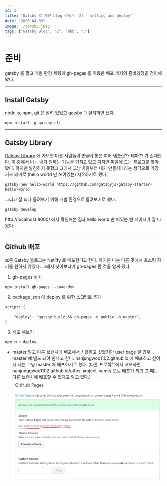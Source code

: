 ```yaml
---
id: 2
title: "Gatsby 로 개인 blog 만들기 (2) - setting and deploy"
date: "2020-04-03"
image: ./gatsby.jpeg
tags: ["Gatsby Blog", "2", "bbb", "1"]
---
```


# 준비

gatsby 를 깔고 개발 환경 세팅과 gh-pages 를 이용한 배포 까지의 준비과정을 정리해 봤다.

---

## Install Gatsby

node js, npm, git 은 깔려 있었고 gatsby 만 설치하면 됐다.

```
npm install -g gatsby-cli
```

---

## Gatsby Library

[Gatsby Library](https://www.gatsbyjs.org/starters/?v=2) 에 가보면 다른 사람들이 만들어 놓은 여러 템플릿?? 테마?? 가 존재한다. 이 중에서 나는 내가 원하는 기능을 가지고 있고 디자인 마음에 드는 블로그를 찾아봤다. 하지만 발견하지 못했고 그래서 그냥 처음부터 내가 만들자!! 라는 생각으로 가장 기초 테마로 (hello world 만 쓰여있는) 시작하기로 했다.

```
gatsby new hello-world https://github.com/gatsbyjs/gatsby-starter-hello-world
```

그리고 잘 되나 돌려보기 위해 개발 환경으로 돌려보기로 했다.

```
gatsby develop
```

http://localhost:8000/ 에서 확인해본 결과 hello world 만 떠있는 빈 페이지가 잘 나왔다.

---

## Github 배포

보통 Gatsby 블로그는 Netlify 로 배포한다고 한다. 하지만 나는 다른 곳에서 호스팅 하기를 원하지 않았다. 그래서 찾아보댜가 gh-pages 란 것을 알게 됐다.

1. gh-pages 설치

```
npm install gh-pages --save-dev
```

2. package.json 에 deploy 를 위한 스크립트 추가

```
script: {
    ...
    "deploy": "gatsby build && gh-pages -d public -b master",
}
```

3. 배포 해보기

```
npm run deploy
```

* master 말고 다른 브랜치에 배포해서 사용하고 싶었지만 user page 일 경우 master 에 빌드 돼야 한다고 한다. hanjungwoo1102.github.io 에 배포하고 싶어서 나는 그냥 master 에 배포하기로 했다. (다른 프로젝트에서 배포하면 hanjunggwoo1102.github.io/other-project-name/ 으로 배포가 되고 그 떄는 다른 브랜치에 배포할 수 있다고 알고 있다.)
![only master](./only-master.PNG)